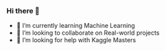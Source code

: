 ### Hi there 👋

<!--
**DiloJan-26/DiloJan-26** is a ✨ _special_ ✨ repository because its `README.md` (this file) appears on your GitHub profile.

Here are some ideas to get you started:

- 🔭 I’m currently working on 
-->
- 🌱 I’m currently learning Machine Learning
- 👯 I’m looking to collaborate on Real-world projects
- 🤔 I’m looking for help with Kaggle Masters
  <!--
- 💬 Ask me about ...
  -->
- 📫 How to reach me: Through LinkedIn
  <!--
- 😄 Pronouns: ...
-->
- ⚡ Fun fact: Nature Lover.

